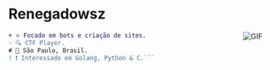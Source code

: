 
#                                                                    Renegadowsz

<img align="right" alt="GIF" src="https://cdn.discordapp.com/attachments/790761120691781632/804690072414715924/solaire.gif"/>

```diff
+ ⭐ Focado em bots e criação de sites.
- 🔍 CTF Player.
# 📍 São Paulo, Brasil.
! ❗ Interessado em Golang, Python & C.```













 
